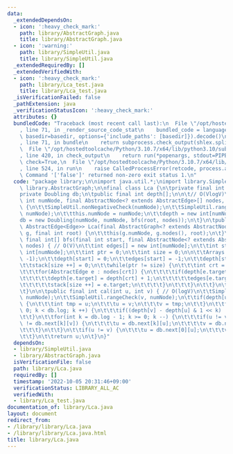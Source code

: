 ```yaml
---
data:
  _extendedDependsOn:
  - icon: ':heavy_check_mark:'
    path: library/AbstractGraph.java
    title: library/AbstractGraph.java
  - icon: ':warning:'
    path: library/SimpleUtil.java
    title: library/SimpleUtil.java
  _extendedRequiredBy: []
  _extendedVerifiedWith:
  - icon: ':heavy_check_mark:'
    path: library/Lca_test.java
    title: library/Lca_test.java
  _isVerificationFailed: false
  _pathExtension: java
  _verificationStatusIcon: ':heavy_check_mark:'
  attributes: {}
  bundledCode: "Traceback (most recent call last):\n  File \"/opt/hostedtoolcache/Python/3.10.7/x64/lib/python3.10/site-packages/onlinejudge_verify/documentation/build.py\"\
    , line 71, in _render_source_code_stat\n    bundled_code = language.bundle(stat.path,\
    \ basedir=basedir, options={'include_paths': [basedir]}).decode()\n  File \"/opt/hostedtoolcache/Python/3.10.7/x64/lib/python3.10/site-packages/onlinejudge_verify/languages/user_defined.py\"\
    , line 71, in bundle\n    return subprocess.check_output(shlex.split(command))\n\
    \  File \"/opt/hostedtoolcache/Python/3.10.7/x64/lib/python3.10/subprocess.py\"\
    , line 420, in check_output\n    return run(*popenargs, stdout=PIPE, timeout=timeout,\
    \ check=True,\n  File \"/opt/hostedtoolcache/Python/3.10.7/x64/lib/python3.10/subprocess.py\"\
    , line 524, in run\n    raise CalledProcessError(retcode, process.args,\nsubprocess.CalledProcessError:\
    \ Command '['false']' returned non-zero exit status 1.\n"
  code: "package library;\n\nimport java.util.*;\nimport library.SimpleUtil;\nimport\
    \ library.AbstractGraph;\n\nfinal class Lca {\n\tprivate final int numNode;\n\t\
    private Doubling db;\n\tpublic final int depth[];\n\n\t// O(VlogV)\n\tpublic Lca(final\
    \ int numNode, final AbstractNode<? extends AbstractEdge>[] nodes, final int root)\
    \ {\n\t\tSimpleUtil.nonNegativeCheck(numNode);\n\t\tSimpleUtil.rangeCheck(root,\
    \ numNode);\n\t\tthis.numNode = numNode;\n\t\tdepth = new int[numNode];\n\t\t\
    db = new Doubling(numNode, numNode, bfs(root, nodes));\n\t}\n\tpublic <Edge extends\
    \ AbstractEdge<Edge>> Lca(final AbstractGraph<? extends AbstractNode<Edge>, Edge>\
    \ g, final int root) {\n\t\tthis(g.numNode, g.nodes(), root);\n\t}\n\n\tprivate\
    \ final int[] bfs(final int start, final AbstractNode<? extends AbstractEdge>[]\
    \ nodes) { // O(V)\n\t\tint edges[] = new int[numNode];\n\t\tint stack[] = new\
    \ int[numNode];\n\t\tint ptr = 0;\n\t\tint size = 0;\n\n\t\tArrays.fill(depth,\
    \ -1);\n\t\tdepth[start] = 0;\n\t\tedges[start] = -1;\n\t\tdepth[start] = 0;\n\
    \t\tstack[size ++] = 0;\n\t\twhile(ptr != size) {\n\t\t\tint crt = stack[ptr ++];\n\
    \t\t\tfor(AbstractEdge e : nodes[crt]) {\n\t\t\t\tif(depth[e.target] == -1) {\n\
    \t\t\t\t\tdepth[e.target] = depth[crt] + 1;\n\t\t\t\t\tedges[e.target] = crt;\n\
    \t\t\t\t\tstack[size ++] = e.target;\n\t\t\t\t}\n\t\t\t}\n\t\t}\n\t\treturn edges;\n\
    \t}\n\n\tpublic final int cal(int u, int v) { // O(logV)\n\t\tSimpleUtil.rangeCheck(u,\
    \ numNode);\n\t\tSimpleUtil.rangeCheck(v, numNode);\n\t\tif(depth[u] > depth[v])\
    \ {\n\t\t\tint tmp = u;\n\t\t\tu = v;\n\t\t\tv = tmp;\n\t\t}\n\t\tfor(int k =\
    \ 0; k < db.log; k ++) {\n\t\t\tif((depth[v] - depth[u] & 1 << k) != 0) v = db.next[k][v];\n\
    \t\t}\n\t\tfor(int k = db.log - 1; k >= 0; k --) {\n\t\t\tif(u != v && db.next[k][u]\
    \ != db.next[k][v]) {\n\t\t\t\tu = db.next[k][u];\n\t\t\t\tv = db.next[k][v];\n\
    \t\t\t}\n\t\t}\n\t\tif(u != v) {\n\t\t\tu = db.next[0][u];\n\t\t\tv = db.next[0][v];\n\
    \t\t}\n\t\treturn u;\n\t}\n}"
  dependsOn:
  - library/SimpleUtil.java
  - library/AbstractGraph.java
  isVerificationFile: false
  path: library/Lca.java
  requiredBy: []
  timestamp: '2022-10-05 20:31:46+09:00'
  verificationStatus: LIBRARY_ALL_AC
  verifiedWith:
  - library/Lca_test.java
documentation_of: library/Lca.java
layout: document
redirect_from:
- /library/library/Lca.java
- /library/library/Lca.java.html
title: library/Lca.java
---
```

